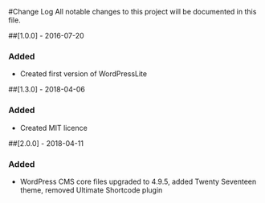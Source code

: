 #Change Log
All notable changes to this project will be documented in this file.

##[1.0.0] - 2016-07-20
### Added 
- Created first version of WordPressLite

##[1.3.0] - 2018-04-06
### Added 
- Created MIT licence

##[2.0.0] - 2018-04-11
### Added 
- WordPress CMS core files upgraded to 4.9.5, added Twenty Seventeen theme, removed Ultimate Shortcode plugin

